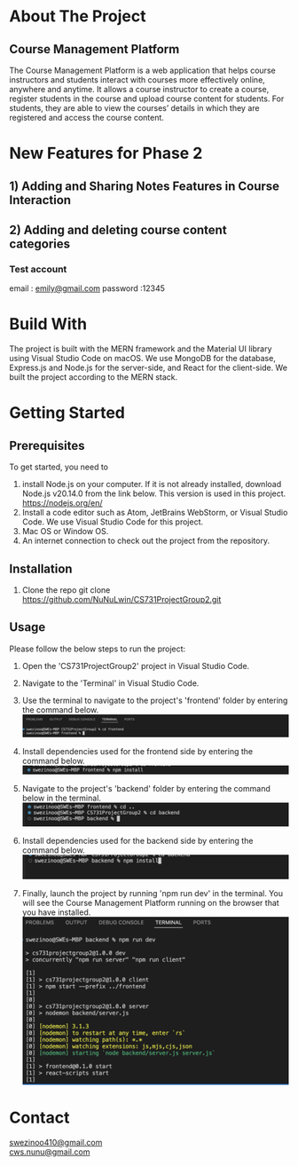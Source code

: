 # About The Project

## Course Management Platform

The Course Management Platform is a web application that helps course instructors
and students interact with courses more effectively online, anywhere and anytime.
It allows a course instructor to create a course, register students in the course and upload course content for students. For students, they are able to view the courses’ details in which they are registered and access the course content.

# New Features for Phase 2

## 1) Adding and Sharing Notes Features in Course Interaction

## 2) Adding and deleting course content categories

### Test account

email : emily@gmail.com
password :12345

# Build With

The project is built with the MERN framework and the Material UI library using Visual Studio Code on macOS. We use MongoDB for the database, Express.js and Node.js for the server-side, and React for the client-side. We built the project according to the MERN stack.

# Getting Started

## Prerequisites

To get started, you need to

1.  install Node.js on your computer. If it is not already installed, download Node.js v20.14.0 from the link below. This version is used in this project.
    https://nodejs.org/en/
2.  Install a code editor such as Atom, JetBrains WebStorm, or Visual Studio Code. We use Visual Studio Code for this project.
3.  Mac OS or Window OS.
4.  An internet connection to check out the project from the repository.

## Installation

1. Clone the repo
   git clone https://github.com/NuNuLwin/CS731ProjectGroup2.git

## Usage

Please follow the below steps to run the project:

1. Open the 'CS731ProjectGroup2' project in Visual Studio Code.
2. Navigate to the 'Terminal' in Visual Studio Code.
3. Use the terminal to navigate to the project's 'frontend' folder by entering the command below.
   ![go to frontend folder](./frontend/screenshots_guide/Screenshot1.png)
   </br>

4. Install dependencies used for the frontend side by entering the command below.
   ![install frontend dependencies](./frontend/screenshots_guide/Screenshot2.png)
   </br>

5. Navigate to the project's 'backend' folder by entering the command below in the terminal.
   ![go to backend folder](./frontend/screenshots_guide/Screenshot3.png)
   </br>

6. Install dependencies used for the backend side by entering the command below.
   ![install backend dependencies](./frontend/screenshots_guide/Screenshot4.png)
   </br>

7. Finally, launch the project by running 'npm run dev' in the terminal. You will see the Course Management Platform running on the browser that you have installed.
   ![launch the project](./frontend/screenshots_guide/Screenshot5.png)

# Contact

[swezinoo410@gmail.com](mailto:swezinoo410@gmail.com) </br>
[cws.nunu@gmail.com](mailtocws.nunu@gmail.com)
